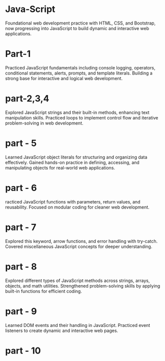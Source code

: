 # Java-Script
Foundational web development practice with HTML, CSS, and Bootstrap, now progressing into JavaScript to build dynamic and interactive web applications.

# Part-1
Practiced JavaScript fundamentals including console logging, operators, conditional statements, alerts, prompts, and template literals. Building a strong base for interactive and logical web development.

# part-2,3,4
Explored JavaScript strings and their built-in methods, enhancing text manipulation skills. Practiced loops to implement control flow and iterative problem-solving in web development.

# part - 5
Learned JavaScript object literals for structuring and organizing data effectively. Gained hands-on practice in defining, accessing, and manipulating objects for real-world web applications.

# part - 6
racticed JavaScript functions with parameters, return values, and reusability. Focused on modular coding for cleaner web development.

# part - 7
Explored this keyword, arrow functions, and error handling with try-catch. Covered miscellaneous JavaScript concepts for deeper understanding.

# part - 8
Explored different types of JavaScript methods across strings, arrays, objects, and math utilities. Strengthened problem-solving skills by applying built-in functions for efficient coding.

# part - 9
Learned DOM events and their handling in JavaScript. Practiced event listeners to create dynamic and interactive web pages.

# part - 10

